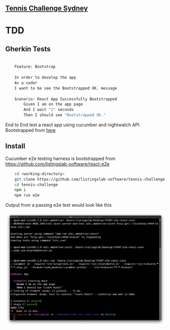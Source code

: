 ## [Tennis Challenge Sydney](./index.md)

# TDD

## Gherkin Tests

```bash

    Feature: Bootstrap

    In order to develop the app
    As a coder
    I want to be see the Bootstrapped OK. message

    Scenario: React App Successfully Bootstrapped
        Given I am on the app page
        And I wait "2" seconds
        Then I should see "Bootstrapped OK."

```

End to End test a react app using cucumber and nightwatch API. Bootstrapped from 
[here](https://github.com/listingslab-software/react-e2e)


## Install

Cucumber e2e testing harness is bootstrapped from 
https://github.com/listingslab-software/react-e2e

```bash
    cd <working-directory>
    git clone https://github.com/listingslab-software/tennis-challenge
    cd tennis-challenge
    npm i
    npm run e2e
```
Output from a passing e2e test would look like this

![passing e2e test](./img/passing_e2e_test.png)